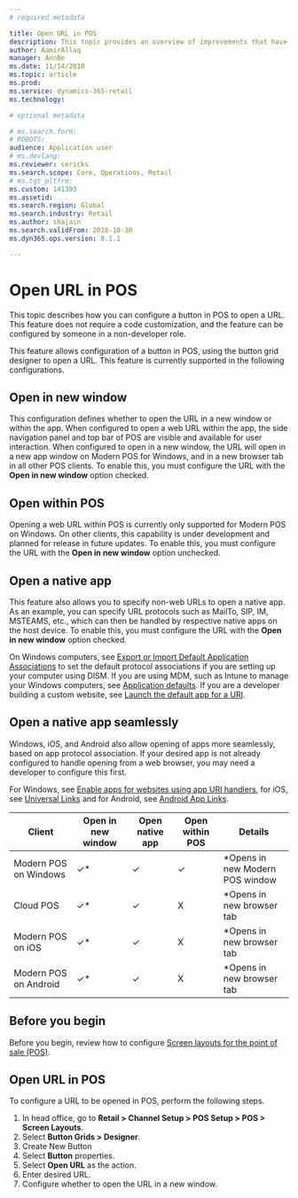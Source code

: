 ```yaml
---
# required metadata

title: Open URL in POS
description: This topic provides an overview of improvements that have been made to product and customer search functionality in Microsoft Dynamics 365 for Retail. 
author: AamirAllaq
manager: AnnBe
ms.date: 11/14/2018
ms.topic: article
ms.prod: 
ms.service: dynamics-365-retail
ms.technology: 

# optional metadata

# ms.search.form: 
# ROBOTS: 
audience: Application user
# ms.devlang: 
ms.reviewer: sericks
ms.search.scope: Core, Operations, Retail
# ms.tgt_pltfrm: 
ms.custom: 141393
ms.assetid: 
ms.search.region: Global
ms.search.industry: Retail
ms.author: shajain
ms.search.validFrom: 2018-10-30
ms.dyn365.ops.version: 8.1.1

---
```


# Open URL in POS

This topic describes how you can configure a button in POS to open a URL. This feature does not require a code customization, and the feature can be configured by someone in a non-developer role.

This feature allows configuration of a button in POS, using the button grid designer to open a URL. This feature is currently supported in the following configurations.

## Open in new window

This configuration defines whether to open the URL in a new window or within the app. When configured to open a web URL within the app, the side navigation panel and top bar of POS are visible and available for user interaction. When configured to open in a new window, the URL will open in a new app window on Modern POS for Windows, and in a new browser tab in all other POS clients. To enable this, you must configure the URL with the **Open in new window** option checked.

## Open within POS
Opening a web URL within POS is currently only supported for Modern POS on Windows. On other clients, this capability is under development and planned for release in future updates. To enable this, you must configure the URL with the **Open in new window** option unchecked.

## Open a native app
This feature also allows you to specify non-web URLs to open a native app. As an example, you can specify URL protocols such as MailTo, SIP, IM, MSTEAMS, etc., which can then be handled by respective native apps on the host device. To enable this, you must configure the URL with the **Open in new window** option checked. 

On Windows computers, see [Export or Import Default Application Associations](https://docs.microsoft.com/windows-hardware/manufacture/desktop/export-or-import-default-application-associations) to set the default protocol associations if you are setting up your computer using DISM. If you are using MDM, such as Intune to manage your Windows computers, see [Application defaults](https://docs.microsoft.com/en-us/windows/client-management/mdm/policy-csp-applicationdefaults). If you are a developer building a custom website, see [Launch the default app for a URI](https://docs.microsoft.com/windows/uwp/launch-resume/launch-default-app). 

## Open a native app seamlessly
Windows, iOS, and Android also allow opening of apps more seamlessly, based on app protocol association. If your desired app is not already configured to handle opening from a web browser, you may need a developer to configure this first.

For Windows, see [Enable apps for websites using app URI handlers](https://docs.microsoft.com/windows/uwp/launch-resume/web-to-app-linking), for iOS, see [Universal Links](https://developer.apple.com/ios/universal-links/) and for Android, see [Android App Links](https://developer.android.com/training/app-links/).  


|   Client                |Open in new window |Open native app | Open within POS	        | Details                           |
|-------------------------|-------------------|----------------|--------------------------|-----------------------------------|
| Modern POS on Windows   | ✓*                |    ✓          |       ✓                  | *Opens in new Modern POS window   |
| Cloud POS               | ✓*                |    ✓          |       X                   |  *Opens in new browser tab       |
| Modern POS on iOS       | ✓*                |    ✓          |       X                  |  *Opens in new browser tab        |
| Modern POS on Android   | ✓*                |    ✓          |       X                  |  *Opens in new browser tab        |

## Before you begin
Before you begin, review how to configure [Screen layouts for the point of sale (POS)](pos-screen-layouts.md).

## Open URL in POS
To configure a URL to be opened in POS, perform the following steps.

1.	In head office, go to **Retail > Channel Setup > POS Setup > POS > Screen Layouts**.
2.	Select **Button Grids > Designer**.
3.	Create New Button
4.	Select **Button** properties.
5.	Select **Open URL** as the action.
6.	Enter desired URL.
7.	Configure whether to open the URL in a new window.
